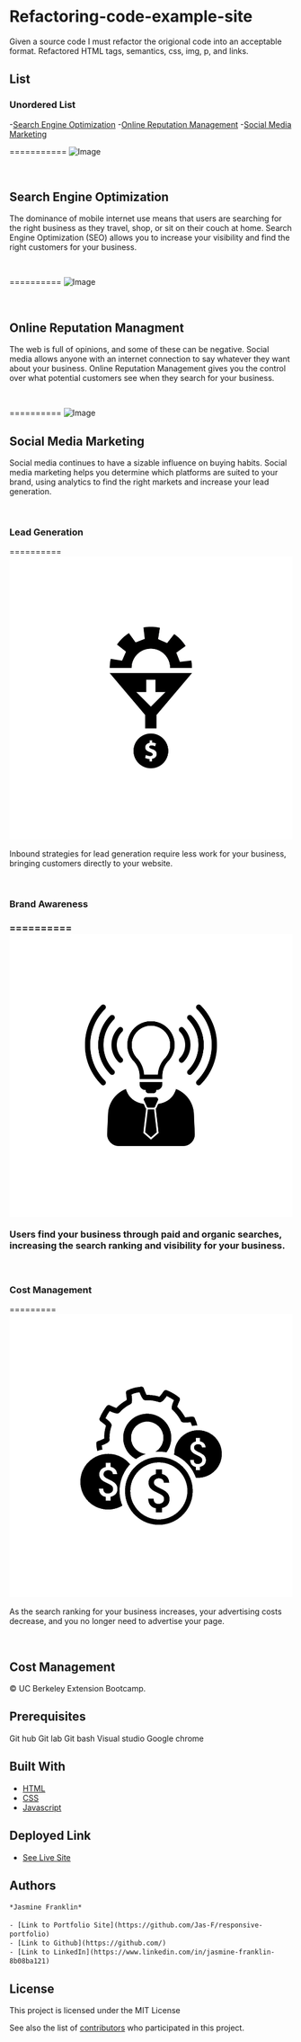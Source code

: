 # Refactoring-code-example-site

Given a source code I must refactor the origional code into an acceptable format. Refactored HTML tags, semantics, css, img, p, and links.

## List
### Unordered List
-[Search Engine Optimization](search-engine-optimization)
-[Online Reputation Management](online-reputation-management)
-[Social Media Marketing](social-media-marketing)

===========
![Image](./assets/images/search-engine-optimization.jpg)

<br>

<h2>Search Engine Optimization</h2>

<P> The dominance of mobile internet use means that users are searching for the right business as they travel, shop, or sit on their couch at home. Search Engine Optimization (SEO) allows you to increase your visibility and find the right customers for your business.
</p>

<br>

==========
![Image](./assets/images/online-reputation-management.jpg)

<br>

<h2> Online Reputation Managment</h2>

<p> The web is full of opinions, and some of these can be negative. Social media allows anyone with an internet connection to say whatever they want about your business. Online Reputation Management gives you the control over what potential customers see when they search for your business.</p>

<br>

==========
![Image](./assets/images/social-media-marketing.jpg)

<h2> Social Media Marketing</h2>

<p> Social media continues to have a sizable influence on buying habits. Social media marketing helps you determine which platforms are suited to your brand, using analytics to find the right markets and increase your lead generation.</p>

<br>

<h3>Lead Generation</h3>

==========
![site](./assets/images/lead-generation.png)

<p>Inbound strategies for lead generation require less work for your business, bringing customers directly to your website.</p>

<br>

<h3> Brand Awareness <h3>

==========
![site](./assets/images/brand-awareness.png)

<p>Users find your business through paid and organic searches, increasing the search ranking and visibility for your business.</p>

<br>

<h3>Cost Management</h3>

=========
![Site](./assets/images/cost-management.png)

<p>As the search ranking for your business increases, your advertising costs decrease, and you no longer need to advertise your page.</p>

<br>

<h2>Cost Management</h2>
<p>&copy; UC Berkeley Extension Bootcamp.</p>





## Prerequisites

Git hub
Git lab
Git bash
Visual studio
Google chrome

## Built With

* [HTML](https://developer.mozilla.org/en-US/docs/Web/HTML)
* [CSS](https://developer.mozilla.org/en-US/docs/Web/CSS)
* [Javascript](https://developer.mozilla.org/en-US/docs/Web/JavaScript)

## Deployed Link

* [See Live Site](https://jas-f.github.io/Refactoring-example-site/)

## Authors

```
*Jasmine Franklin* 

- [Link to Portfolio Site](https://github.com/Jas-F/responsive-portfolio)
- [Link to Github](https://github.com/)
- [Link to LinkedIn](https://www.linkedin.com/in/jasmine-franklin-8b08ba121)
```

## License

This project is licensed under the MIT License 

See also the list of [contributors](https://github.com/your/project/contributors) who participated in this project.


